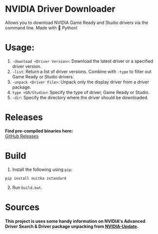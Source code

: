 # NVIDIA Driver Downloader
Allows you to download NVIDIA Game Ready and Studio drivers via the command line. Made with 🐍 Python!

# Usage:
1. `-download <Driver Version>`: Download the latest driver or a specified driver version.
2. `-list`: Return a list of driver versions. Combine with `-type` to filter out Game Ready or Studio drivers.
3. `-unpack <Driver File>`: Unpack only the display driver from a driver package.
4. `type <GR/Studio>`: Specify the type of driver, Game Ready or Studio.
5. `-dir`: Specify the directory where the driver should be downloaded. 

# Releases
**Find pre-compiled binaries here:**             
[GitHub Releases](https://github.com/Aetopia/NVIDIA-Driver-Downloader/releases)         

# Build
1. Install the following using `pip`:
```
pip install nuitka zstandard
```
2. Run `build.bat`.

# Sources
#### This project is uses some handy information on NVIDIA's Advanced Driver Search & Driver package unpacking from [NVIDIA-Update](https://github.com/lord-carlos/nvidia-update).
